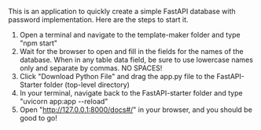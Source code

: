 This is an application to quickly create a simple FastAPI database with password implementation. Here are the steps to start it.

1. Open a terminal and navigate to the template-maker folder and type "npm start"
2. Wait for the browser to open and fill in the fields for the names of the database. When in any table data field, be sure to use lowercase names only and separate by commas. NO SPACES!
3. Click "Download Python File" and drag the app.py file to the FastAPI-Starter folder (top-level directory)
4. In your terminal, navigate back to the FastAPI-starter folder and type "uvicorn app:app --reload"
5. Open "http://127.0.0.1:8000/docs#/" in your browser, and you should be good to go!
